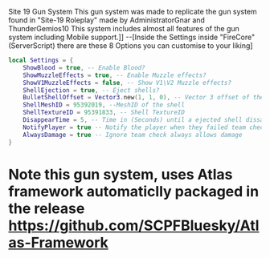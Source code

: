 Site 19 Gun System
This gun system was made to replicate the gun system found in "Site-19 Roleplay" made by AdministratorGnar and ThunderGemios10
This system includes almost all features of the gun system including Mobile support.]]
--[Inside the Settings inside "FireCore" (ServerScript) there are these 8 Options you can customise to your liking]

```lua
local Settings = {
	ShowBlood = true, -- Enable Blood?
	ShowMuzzleEffects = true, -- Enable Muzzle effects?
	ShowV1MuzzleEffects = false, -- Show V1\V2 Muzzle effects?
	ShellEjection = true, -- Eject shells?
	BulletShellOffset = Vector3.new(1, 1, 0), -- Vector 3 offset of the bulletshell when ejected
	ShellMeshID = 95392019, --MeshID of the shell
	ShellTextureID = 95391833, -- Shell TextureID
	DisappearTime = 5, -- Time in (Seconds) until a ejected shell dissapears
	NotifyPlayer = true -- Notify the player when they failed team check
	AlwaysDamage = true -- Ignore team check always allows damage
}
```

# Note this gun system, uses Atlas framework automaticlly packaged in the release https://github.com/SCPFBluesky/Atlas-Framework
